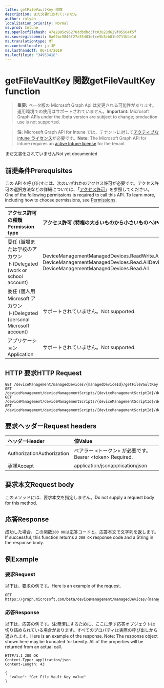 ```yaml
---
title: getFileVaultKey 関数
description: まだ文書化されていません
author: rolyon
localization_priority: Normal
ms.prod: Intune
ms.openlocfilehash: 47e2805c96270ddbdbc3fc03028d629f05504f5f
ms.sourcegitcommit: 0a62bc5849f27a55d83efce9b3eb01b9711bbe1d
ms.translationtype: MT
ms.contentlocale: ja-JP
ms.lasthandoff: 06/14/2019
ms.locfileid: "34958418"
---
```

# <a name="getfilevaultkey-function"></a><span data-ttu-id="ee5fb-103">getFileVaultKey 関数</span><span class="sxs-lookup"><span data-stu-id="ee5fb-103">getFileVaultKey function</span></span>

> <span data-ttu-id="ee5fb-104">**重要:** ベータ版の Microsoft Graph Api は変更される可能性があります。運用環境での使用はサポートされていません。</span><span class="sxs-lookup"><span data-stu-id="ee5fb-104">**Important:** Microsoft Graph APIs under the /beta version are subject to change; production use is not supported.</span></span>

> <span data-ttu-id="ee5fb-105">**注:** Microsoft Graph API for Intune では、テナントに対して[アクティブな intune ライセンス](https://go.microsoft.com/fwlink/?linkid=839381)が必要です。</span><span class="sxs-lookup"><span data-stu-id="ee5fb-105">**Note:** The Microsoft Graph API for Intune requires an [active Intune license](https://go.microsoft.com/fwlink/?linkid=839381) for the tenant.</span></span>

<span data-ttu-id="ee5fb-106">まだ文書化されていません</span><span class="sxs-lookup"><span data-stu-id="ee5fb-106">Not yet documented</span></span>

## <a name="prerequisites"></a><span data-ttu-id="ee5fb-107">前提条件</span><span class="sxs-lookup"><span data-stu-id="ee5fb-107">Prerequisites</span></span>
<span data-ttu-id="ee5fb-p101">この API を呼び出すには、次のいずれかのアクセス許可が必要です。アクセス許可の選択方法などの詳細については、「[アクセス許可](/graph/permissions-reference)」を参照してください。</span><span class="sxs-lookup"><span data-stu-id="ee5fb-p101">One of the following permissions is required to call this API. To learn more, including how to choose permissions, see [Permissions](/graph/permissions-reference).</span></span>

|<span data-ttu-id="ee5fb-110">アクセス許可の種類</span><span class="sxs-lookup"><span data-stu-id="ee5fb-110">Permission type</span></span>|<span data-ttu-id="ee5fb-111">アクセス許可 (特権の大きいものから小さいものへ)</span><span class="sxs-lookup"><span data-stu-id="ee5fb-111">Permissions (from most to least privileged)</span></span>|
|:---|:---|
|<span data-ttu-id="ee5fb-112">委任 (職場または学校のアカウント)</span><span class="sxs-lookup"><span data-stu-id="ee5fb-112">Delegated (work or school account)</span></span>|<span data-ttu-id="ee5fb-113">DeviceManagementManagedDevices.ReadWrite.All、DeviceManagementManagedDevices.Read.All</span><span class="sxs-lookup"><span data-stu-id="ee5fb-113">DeviceManagementManagedDevices.ReadWrite.All, DeviceManagementManagedDevices.Read.All</span></span>|
|<span data-ttu-id="ee5fb-114">委任 (個人用 Microsoft アカウント)</span><span class="sxs-lookup"><span data-stu-id="ee5fb-114">Delegated (personal Microsoft account)</span></span>|<span data-ttu-id="ee5fb-115">サポートされていません。</span><span class="sxs-lookup"><span data-stu-id="ee5fb-115">Not supported.</span></span>|
|<span data-ttu-id="ee5fb-116">アプリケーション</span><span class="sxs-lookup"><span data-stu-id="ee5fb-116">Application</span></span>|<span data-ttu-id="ee5fb-117">サポートされていません。</span><span class="sxs-lookup"><span data-stu-id="ee5fb-117">Not supported.</span></span>|

## <a name="http-request"></a><span data-ttu-id="ee5fb-118">HTTP 要求</span><span class="sxs-lookup"><span data-stu-id="ee5fb-118">HTTP Request</span></span>
<!-- {
  "blockType": "ignored"
}
-->
``` http
GET /deviceManagement/managedDevices/{managedDeviceId}/getFileVaultKey
GET /deviceManagement/deviceManagementScripts/{deviceManagementScriptId}/deviceRunStates/{deviceManagementScriptDeviceStateId}/managedDevice/getFileVaultKey
GET /deviceManagement/deviceManagementScripts/{deviceManagementScriptId}/deviceRunStates/{deviceManagementScriptDeviceStateId}/managedDevice/users/{userId}/managedDevices/{managedDeviceId}/getFileVaultKey
GET /deviceManagement/deviceManagementScripts/{deviceManagementScriptId}/deviceRunStates/{deviceManagementScriptDeviceStateId}/managedDevice/detectedApps/{detectedAppId}/managedDevices/{managedDeviceId}/getFileVaultKey
```

## <a name="request-headers"></a><span data-ttu-id="ee5fb-119">要求ヘッダー</span><span class="sxs-lookup"><span data-stu-id="ee5fb-119">Request headers</span></span>
|<span data-ttu-id="ee5fb-120">ヘッダー</span><span class="sxs-lookup"><span data-stu-id="ee5fb-120">Header</span></span>|<span data-ttu-id="ee5fb-121">値</span><span class="sxs-lookup"><span data-stu-id="ee5fb-121">Value</span></span>|
|:---|:---|
|<span data-ttu-id="ee5fb-122">Authorization</span><span class="sxs-lookup"><span data-stu-id="ee5fb-122">Authorization</span></span>|<span data-ttu-id="ee5fb-123">ベアラー &lt;トークン&gt; が必要です。</span><span class="sxs-lookup"><span data-stu-id="ee5fb-123">Bearer &lt;token&gt; Required.</span></span>|
|<span data-ttu-id="ee5fb-124">承諾</span><span class="sxs-lookup"><span data-stu-id="ee5fb-124">Accept</span></span>|<span data-ttu-id="ee5fb-125">application/json</span><span class="sxs-lookup"><span data-stu-id="ee5fb-125">application/json</span></span>|

## <a name="request-body"></a><span data-ttu-id="ee5fb-126">要求本文</span><span class="sxs-lookup"><span data-stu-id="ee5fb-126">Request body</span></span>
<span data-ttu-id="ee5fb-127">このメソッドには、要求本文を指定しません。</span><span class="sxs-lookup"><span data-stu-id="ee5fb-127">Do not supply a request body for this method.</span></span>

## <a name="response"></a><span data-ttu-id="ee5fb-128">応答</span><span class="sxs-lookup"><span data-stu-id="ee5fb-128">Response</span></span>
<span data-ttu-id="ee5fb-129">成功した場合、この関数`200 OK`は応答コードと、応答本文で文字列を返します。</span><span class="sxs-lookup"><span data-stu-id="ee5fb-129">If successful, this function returns a `200 OK` response code and a String in the response body.</span></span>

## <a name="example"></a><span data-ttu-id="ee5fb-130">例</span><span class="sxs-lookup"><span data-stu-id="ee5fb-130">Example</span></span>

### <a name="request"></a><span data-ttu-id="ee5fb-131">要求</span><span class="sxs-lookup"><span data-stu-id="ee5fb-131">Request</span></span>
<span data-ttu-id="ee5fb-132">以下は、要求の例です。</span><span class="sxs-lookup"><span data-stu-id="ee5fb-132">Here is an example of the request.</span></span>
``` http
GET https://graph.microsoft.com/beta/deviceManagement/managedDevices/{managedDeviceId}/getFileVaultKey
```

### <a name="response"></a><span data-ttu-id="ee5fb-133">応答</span><span class="sxs-lookup"><span data-stu-id="ee5fb-133">Response</span></span>
<span data-ttu-id="ee5fb-p102">以下は、応答の例です。注:簡潔にするために、ここに示す応答オブジェクトは切り詰められている場合があります。すべてのプロパティは実際の呼び出しから返されます。</span><span class="sxs-lookup"><span data-stu-id="ee5fb-p102">Here is an example of the response. Note: The response object shown here may be truncated for brevity. All of the properties will be returned from an actual call.</span></span>
``` http
HTTP/1.1 200 OK
Content-Type: application/json
Content-Length: 43

{
  "value": "Get File Vault Key value"
}
```





